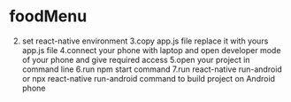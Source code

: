# foodMenu
2. set react-native environment
3.copy app.js file replace it  with yours app.js file
4.connect your phone with laptop and open developer mode of your phone and give required access
5.open your project in command line
6.run npm start command
7.run react-native run-android or npx react-native run-android command to build project on Android phone
